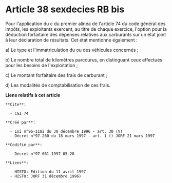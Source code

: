 # Article 38 sexdecies RB bis

Pour l'application du c du premier alinéa de l'article 74 du code général des impôts, les exploitants exercent, au titre de
chaque exercice, l'option pour la déduction forfaitaire des dépenses relatives aux carburants sur un état joint à leur
déclaration de résultats. Cet état mentionne également :

a) Le type et l'immatriculation du ou des véhicules concernés ;

b) Le nombre total de kilomètres parcourus, en distinguant ceux effectués pour les besoins de l'exploitation ;

c) Le montant forfaitaire des frais de carburant ;

d) Les modalités de comptabilisation de ces frais.

**Liens relatifs à cet article**

	**Cite**:

	  - CGI 74

	**Créé par**:

	  - Loi n°96-1182 du 30 décembre 1996 - art. 30 (V)
	  - Décret n°97-260 du 18 mars 1997 - art. 1 () JORF 21 mars 1997

	**Codifié par**:

	  - Décret n°97-661 1997-05-28

	**Liens**:

	  - HISTO: Edition du 11 avril 1997
	  - HISTO: JORF 31 décembre 1996)
